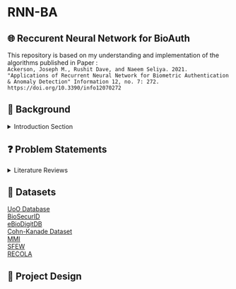 # RNN-BA
## 🌐 Reccurent Neural Network for BioAuth

This repository is based on my understanding and implementation of the algorithms published in Paper : <br>
`Ackerson, Joseph M., Rushit Dave, and Naeem Seliya. 2021. "Applications of Recurrent Neural Network for Biometric Authentication & Anomaly Detection" Information 12, no. 7: 272. https://doi.org/10.3390/info12070272`


## 🔨 Background
<details>
<summary>Introduction Section</summary><br>
<p>1. A few examples of
biometric authentication are mouse movement authentication, keystroke authentication,
handwritten password authentication, and even palm print authentication. Moving
away from sensor-based biometric authentication makes it available to numerous different
uses that previously required a specific sensor. Not only will this allow for more accessible
biometric authentication, but it will keep the system and devices more secure as these types
of biometrics are much harder to impersonate. RNNs can also open the environments in
which authentication is performed.</p>

<p>2. Facial recognition ranges from identifying one’s identity to deciphering their
emotions. Expression recognition often relies on a CNN for extraction of important features
from image data before that image data can be used by the RNN [6]. Once these features are
deciphered the LSTM RNN can make a prediction about the emotion perceived</p>

<p>3. One popular implementation of RNNs is applied to the domain of anomaly detection.
Anomaly detection can range from detecting spam emails, to malicious network traffic
and maritime vessel traffic</p>

<p>4. One such application of anomaly detection can be applied to Internet of
Things (IoT) devices. An example of Anomaly Detection in IoT devices can be seen in where researchers develop an Intrusion Detection System
(IDS) for IoT devices. An IDS using a RNN would rely on detecting anomalous patterns in
the data to alert a user if there was anyone trying to hack into their IoT devices.</p>
  
These are the four main topics that this paper will be reviewing. The goal of this paper
is to analyze novel approaches in each of the four applications of RNNs. 
  
</details>


## ❓ Problem Statements
<details>
<summary>Literature Reviews</summary> <br>
1. Novel Smartphone Authentication Techniques
<p>Fernandez-Lopez, Pablo, Judith Liu-Jimenez, Kiyoshi Kiyokawa, Yang Wu, and Raul Sanchez-Reillo. 2019. "Recurrent Neural Network for Inertial Gait User Recognition in Smartphones" Sensors 19, no. 18: 4054. https://doi.org/10.3390/s19184054</p>

<p>2. Mouse and Keyboard Authentication Methods <br>
S. Fu, D. Qin, D. Qiao and G. T. Amariucai, "RUMBA-Mouse: Rapid User Mouse-Behavior Authentication Using a CNN-RNN Approach," 2020 IEEE Conference on Communications and Network Security (CNS), Avignon, France, 2020, pp. 1-9, doi: 10.1109/CNS48642.2020.9162287.</p>

<p>3. Handwritten Authentication Methods <br>
R. Tolosana, R. Vera-Rodriguez, J. Fierrez and J. Ortega-Garcia, "Biometric Signature Verification Using Recurrent Neural Networks," 2017 14th IAPR International Conference on Document Analysis and Recognition (ICDAR), Kyoto, Japan, 2017, pp. 652-657, doi: 10.1109/ICDAR.2017.112</p>

<p>4. Model for Facial Expression Recognition Using LSTM RNN <br>
Rajan, S., Chenniappan, P., Devaraj, S. and Madian, N. (2020), Novel deep learning model for facial expression recognition based on maximum boosted CNN and LSTM. IET Image Processing, 14: 1373-1381. https://doi.org/10.1049/iet-ipr.2019.1188</p>

<p>5. Multimodal Expression Recognition Implementing an RNN Approach <br>
Shizhe Chen and Qin Jin. 2015. Multi-modal Dimensional Emotion Recognition using Recurrent Neural Networks. In Proceedings of the 5th International Workshop on Audio/Visual Emotion Challenge (AVEC '15). Association for Computing Machinery, New York, NY, USA, 49–56. https://doi.org/10.1145/2808196.2811638</p>

  
</details>

## 💽 Datasets
[UoO Database](https://www.cs.ou.edu/~database/) <br>
[BioSecurID](http://atvs.ii.uam.es/databases.jsp) <br>
[eBioDigitDB](https://github.com/BiDAlab/eBioDigitDB) <br>
[Cohn-Kanade Dataset](https://www.kaggle.com/datasets/davilsena/ckdataset) <br>
[MMI](https://mmifacedb.eu/) <br>
[SFEW](https://cs.anu.edu.au/few/AFEW.html) <br>
[RECOLA](https://diuf.unifr.ch/main/diva/recola/) <br>


</details>

## 🎨 Project Design
